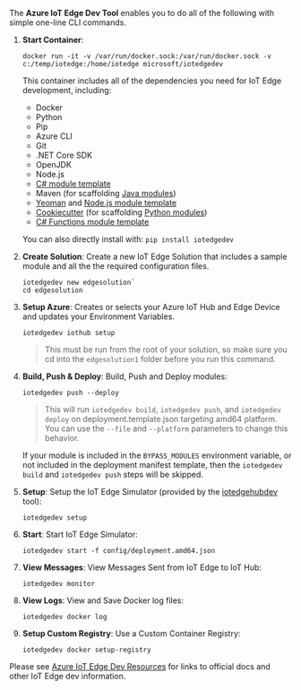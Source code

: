 The **Azure IoT Edge Dev Tool** enables you to do all of the following with simple one-line CLI commands.

1. **Start Container**:

    `docker run -it -v /var/run/docker.sock:/var/run/docker.sock -v c:/temp/iotedge:/home/iotedge microsoft/iotedgedev`

    This container includes all of the dependencies you need for IoT Edge development, including:

    - Docker
    - Python
    - Pip
    - Azure CLI
    - Git
    - .NET Core SDK
    - OpenJDK
    - Node.js
    - [C# module template](https://www.nuget.org/packages/Microsoft.Azure.IoT.Edge.Module/)
    - Maven (for scaffolding [Java modules](https://github.com/Microsoft/azure-maven-archetypes/tree/master/azure-iot-edge-archetype))
    - [Yeoman](http://yeoman.io/) and [Node.js module template](https://www.npmjs.com/package/generator-azure-iot-edge-module)
    - [Cookiecutter](https://cookiecutter.readthedocs.io/en/latest/) (for scaffolding [Python modules](https://github.com/Azure/cookiecutter-azure-iot-edge-module))
    - [C# Functions module template](https://www.nuget.org/packages/Microsoft.Azure.IoT.Edge.Function/)

    You can also directly install with: `pip install iotedgedev`
    
1. **Create Solution**: Create a new IoT Edge Solution that includes a sample module and all the the required configuration files.

    ```
    iotedgedev new edgesolution`
    cd edgesolution
    ```

1. **Setup Azure**: Creates or selects your Azure IoT Hub and Edge Device and updates your Environment Variables.

    `iotedgedev iothub setup`

    > This must be run from the root of your solution, so make sure you cd into the `edgesolution1` folder before you run this command.

1. **Build, Push & Deploy**: Build, Push and Deploy modules:

    `iotedgedev push --deploy`
    
    > This will run `iotedgedev build`, `iotedgedev push`, and `iotedgedev deploy` on deployment.template.json targeting amd64 platform. You can use the `--file` and `--platform` parameters to change this behavior.

    If your module is included in the `BYPASS_MODULES` environment variable, or not included in the deployment manifest template, then the `iotedgedev build` and `iotedgedev push` steps will be skipped.
    
1. **Setup**: Setup the IoT Edge Simulator (provided by the [iotedgehubdev](https://pypi.org/project/iotedgehubdev/) tool):

    `iotedgedev setup`

1. **Start**: Start IoT Edge Simulator:

    `iotedgedev start -f config/deployment.amd64.json`

1. **View Messages**: View Messages Sent from IoT Edge to IoT Hub:

    `iotedgedev monitor`

1. **View Logs**: View and Save Docker log files:

    `iotedgedev docker log`

1. **Setup Custom Registry**: Use a Custom Container Registry:

    `iotedgedev docker setup-registry`

Please see [Azure IoT Edge Dev Resources](https://github.com/Azure/iotedgedev) for links to official docs and other IoT Edge dev information.